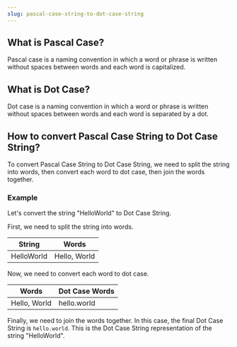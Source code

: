 ```yaml
---
slug: pascal-case-string-to-dot-case-string
---
```


## What is Pascal Case?

Pascal case is a naming convention in which a word or phrase is written without spaces between words and each word is capitalized.

## What is Dot Case?

Dot case is a naming convention in which a word or phrase is written without spaces between words and each word is separated by a dot.

## How to convert Pascal Case String to Dot Case String?

To convert Pascal Case String to Dot Case String, we need to split the string into words, then convert each word to dot case, then join the words together.

### Example

Let's convert the string "HelloWorld" to Dot Case String.

First, we need to split the string into words.

| String     | Words        |
| ---------- | ------------ |
| HelloWorld | Hello, World |

Now, we need to convert each word to dot case.

| Words        | Dot Case Words |
| ------------ | -------------- |
| Hello, World | hello.world    |

Finally, we need to join the words together. In this case, the final Dot Case String is `hello.world`. This is the Dot Case String representation of the string "HelloWorld".

